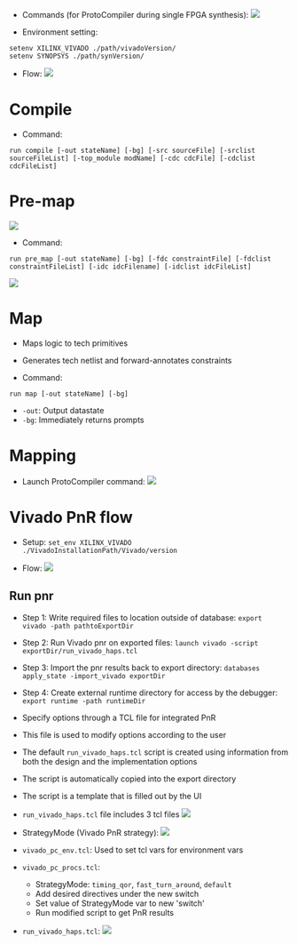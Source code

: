 - Commands (for ProtoCompiler during single FPGA synthesis):
![](./Assets/haps-100-synthesis-commands-subset.png)

- Environment setting:
```
setenv XILINX_VIVADO ./path/vivadoVersion/
setenv SYNOPSYS ./path/synVersion/
```

- Flow:
![](./Assets/haps-100-synthesis-flow-overview.png)

# Compile
- Command:
```
run compile [-out stateName] [-bg] [-src sourceFile] [-srclist sourceFileList] [-top_module modName] [-cdc cdcFile] [-cdclist cdcFileList]
```

# Pre-map
![](./Assets/haps-100-io-files-pre-map.png)

- Command:
```
run pre_map [-out stateName] [-bg] [-fdc constraintFile] [-fdclist constraintFileList] [-idc idcFilename] [-idclist idcFileList]
```
![](./Assets/haps-100-pre-map-command-flags-desc.png)

# Map
- Maps logic to tech primitives
- Generates tech netlist and forward-annotates constraints

- Command:
```
run map [-out stateName] [-bg]
```
- `-out`: Output datastate
- `-bg`: Immediately returns prompts

# Mapping
- Launch ProtoCompiler command:
![](./Assets/haps-100-launch-protocompiler-command.png)

# Vivado PnR flow
- Setup: `set_env XILINX_VIVADO ./VivadoInstallationPath/Vivado/version`

- Flow:
![](./Assets/haps-100-vivado-pnr-flow.png)

## Run pnr
- Step 1: Write required files to location outside of database: `export vivado -path pathtoExportDir`
- Step 2: Run Vivado pnr on exported files: `launch vivado -script exportDir/run_vivado_haps.tcl`
- Step 3: Import the pnr results back to export directory: `databases apply_state -import_vivado exportDir`
- Step 4: Create external runtime directory for access by the debugger: `export runtime -path runtimeDir`

- Specify options through a TCL file for integrated PnR
- This file is used to modify options according to the user

- The default `run_vivado_haps.tcl` script is created using information from both the design and the implementation options
- The script is automatically copied into the export directory
- The script is a template that is filled out by the UI
- `run_vivado_haps.tcl` file includes 3 tcl files
![](./Assets/haps-100-run-vivado-haps-tcl-file.png)

- StrategyMode (Vivado PnR strategy):
![](./Assets/haps-100-strategymode-pnr.png)

- `vivado_pc_env.tcl`: Used to set tcl vars for environment vars
- `vivado_pc_procs.tcl`: 
	- StrategyMode: `timing_qor`, `fast_turn_around`, `default`
	- Add desired directives under the new switch
	- Set value of StrategyMode var to new 'switch'
	- Run modified script to get PnR results
- `run_vivado_haps.tcl`:
![](./Assets/haps-100-run-vivado-haps-tcl-setup.png)
